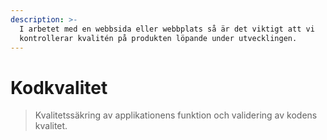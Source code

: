 ```yaml
---
description: >-
  I arbetet med en webbsida eller webbplats så är det viktigt att vi
  kontrollerar kvalitén på produkten löpande under utvecklingen.
---
```


# Kodkvalitet

> Kvalitetssäkring av applikationens funktion och validering av kodens kvalitet.



